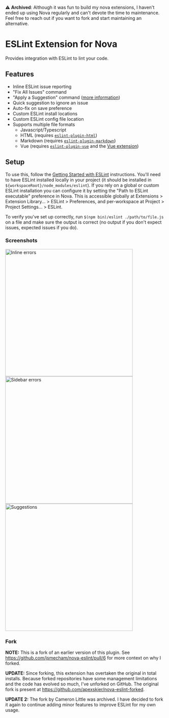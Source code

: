 ⚠️ **Archived**: Although it was fun to build my nova extensions, I haven't ended up using Nova regularly and can't devote the time to maintenance. Feel free to reach out if you want to fork and start maintaining an alternative.

# ESLint Extension for Nova
Provides integration with ESLint to lint your code.

## Features

- Inline ESLint issue reporting
- "Fix All Issues" command
- "Apply a Suggestion" command ([more information](https://eslint.org/docs/developer-guide/working-with-rules#providing-suggestions))
- Quick suggestion to ignore an issue
- Auto-fix on save preference
- Custom ESLint install locations
- Custom ESLint config file location
- Supports multiple file formats
  - Javascript/Typescript
  - HTML (requires [`eslint-plugin-html`](https://www.npmjs.com/package/eslint-plugin-html))
  - Markdown (requires [`eslint-plugin-markdown`](https://www.npmjs.com/package/eslint-plugin-markdown))
  - Vue (requires [`eslint-plugin-vue`](https://www.npmjs.com/package/eslint-plugin-vue) and the [Vue extension](nova://extension/?id=com.tommasonegri.Vue&name=Vue))

## Setup

To use this, follow the [Getting Started with ESLint](https://eslint.org/docs/user-guide/getting-started) instructions. You'll need to have ESLint installed locally in your project (it should be installed in `${workspaceRoot}/node_modules/eslint`). If you rely on a global or custom ESLint installation you can configure it by setting the "Path to ESLint executable" preference in Nova. This is accessible globally at Extensions > Extension Library… > ESLint > Preferences, and per-workspace at Project > Project Settings… > ESLint.

To verify you've set up correctly, run `$(npm bin)/eslint ./path/to/file.js` on a file and make sure the output is correct (no output if you don't expect issues, expected issues if you do).

### Screenshots

<img src="https://raw.githubusercontent.com/apexskier/nova-eslint/e041ad286b008f5b28402f19f8d2a79a3767d852/ESLint.novaextension/Images/inline-errors.png" alt="Inline errors" width="400" />

<img src="https://raw.githubusercontent.com/apexskier/nova-eslint/e041ad286b008f5b28402f19f8d2a79a3767d852/ESLint.novaextension/Images/sidebar-errors.png" alt="Sidebar errors" width="400" />

<img src="https://raw.githubusercontent.com/apexskier/nova-eslint/e041ad286b008f5b28402f19f8d2a79a3767d852/ESLint.novaextension/Images/suggestions.png" alt="Suggestions" width="400" />

### Fork

**NOTE:** This is a fork of an earlier version of this plugin. See https://github.com/jsmecham/nova-eslint/pull/6 for more context on why I forked.

**UPDATE:** Since forking, this extension has overtaken the original in total installs. Because forked repositories have some management limitations and the code has evolved so much, I've unforked on GitHub. The original fork is present at https://github.com/apexskier/nova-eslint-forked.

**UPDATE 2:** The fork by Cameron Little was archived. I have decided to fork it again to continue 
adding minor features to improve ESLint for my own usage.
